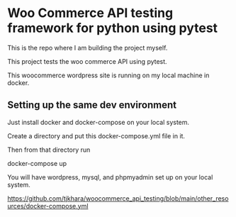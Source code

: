 # Woo Commerce API testing framework for python using pytest

This is the repo where I am building the project myself.

This project tests the woo commerce API using pytest.

This woocommerce wordpress site is running on my local machine in docker.

## Setting up the same dev environment

Just install docker and docker-compose on your local system.

Create a directory and put this docker-compose.yml file in it.

Then from that directory run

  docker-compose up
  
You will have wordpress, mysql, and phpmyadmin set up on your local system.

https://github.com/tjkhara/woocommerce_api_testing/blob/main/other_resources/docker-compose.yml
